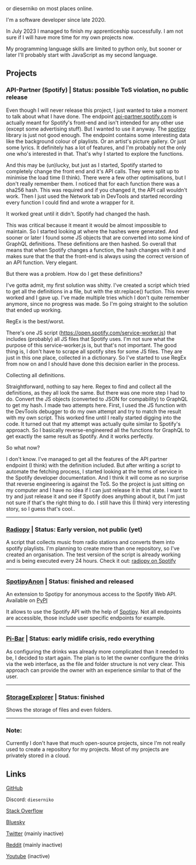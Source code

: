 or dieserniko on most places online. 

I'm a software developer since late 2020.

In July 2023 I managed to finish my apprenticeship successfully. I am not sure if I will have more time for my own projects now.

My programming language skills are limited to python only, but sooner or later I'll probably start with JavaScript as my second language.

## Projects

### API-Partner (Spotify) | Status: possible ToS violation, no public release

Even though I will never release this project, I just wanted to take a moment to talk about what I have done.
The endpoint [api-partner.spotify.com](https://api-partner.spotify.com) is actually meant for Spotify's front-end and isn't intended for any other use (except some advertising stuff).
But I wanted to use it anyway. The [spotipy](https://github.com/spotipy-dev/spotipy) library is just not good enough.
The endpoint contains some interesting data like the background colour of playlists. Or an artist's picture gallery. 
Or just some lyrics. It definitely has a lot of features, and I'm probably not the only one who's interested in that.
That's why I started to explore the functions. 

And this may be (un)lucky, but just as I started, Spotify started to completely change the front end and it's API calls. 
They were split up to minimise the load time (I think). There were a few other optimisations, but I don't really remember them.
I noticed that for each function there was a sha256 hash. This was required and if you changed it, the API call wouldn't work.
Then I just used the Network tab in DevTools and started recording every function I could find and wrote a wrapper for it.

It worked great until it didn't. Spotify had changed the hash.

This was critical because it meant it would be almost impossible to maintain. 
So I started looking at where the hashes were generated. And sooner or later I found some JS objects that are converted into some kind of GraphQL definitions.
These definitions are then hashed. So overall that means that when Spotify changes a function, the hash changes with it and makes sure that the
that the front-end is always using the correct version of an API function. Very elegant.

But there was a problem. How do I get these definitions?

I've gotta admit, my first solution was shitty.
I've created a script which tried to get all the definitions in a file, but with the str.replace() fuction. 
This never worked and I gave up. I've made multiple tries which I don't quite remember anymore, since no progress was made. 
So I'm going straight to the solution that ended up working.

RegEx is the best/worst.

There's one JS script (https://open.spotify.com/service-worker.js) that includes (probably) all JS files that Spotify uses.
I'm not sure what the purpose of this service-worker.js is, but that's not important.
The good thing is, I don't have to scrape all spotify sites for some JS files. They are just in this one place, collected in a dictionary.
So I've started to use RegEx from now on and I should have done this decision earlier in the process.

Collecting all definitions.

Straightforward, nothing to say here. Regex to find and collect all the definitions, as they all look the same.
But there was one more step I had to do. Convert the JS objects (converted to JSON for compability) to GraphQL to get my hash.
I made two attempts here. First, I used the JS function with the DevTools debugger to do my own attempt and try to match the result with my own script.
This worked fine until I really started digging into the code. It turned out that my attempt was actually quite similar to Spotify's approach.
So I basically reverse-engineered all the functions for GraphQL to get exactly the same result as Spotify. And it works perfectly.

So what now?

I don't know. I've managed to get all the features of the API partner endpoint (I think) with the definition included.
But after writing a script to automate the fetching process, I started looking at the terms of service in the Spotify developer documentation.
And I think it will come as no surprise that reverse engineering is against the ToS.
So the project is just sitting on my computer and I have no idea if I can just release it in that state. 
I want to try and just release it and see if Spotify does anything about it, but I'm just not sure if that's the right thing to do.
I still have this (I think) very interesting story, so I guess that's cool..

---

### [Radiopy](https://radiopy.github.io) | Status: Early version, not public (yet)

A script that collects music from radio stations and converts them into spotify playlists.
I'm planning to create more than one repository, so I've created an organisation.
The test version of the script is already working and is being executed every 24 hours.
Check it out: [radiopy on Spotify](https://open.spotify.com/user/31bk3o6pc4ehozimdakaglavex2e)

---

### [SpotipyAnon](https://github.com/dieser-niko/spotipy-anon) | Status: finished and released

An extension to Spotipy for anonymous access to the Spotify Web API.
Available on [PyPI](https://pypi.org/project/spotipy-anon/)

It allows to use the Spotify API with the help of [Spotipy](https://github.com/spotipy-dev/spotipy).
Not all endpoints are accessible, those include user specific endpoints for example.

---

### [Pi-Bar](https://github.com/dieser-niko/pi-bar) | Status: early midlife crisis, redo everything

As configuring the drinks was already more complicated than it needed to be, I decided to start again.
The plan is to let the owner configure the drinks via the web interface, as the file and folder structure is not very clear.
This approach can provide the owner with an experience similar to that of the user.

---

### [StorageExplorer](https://github.com/dieser-niko/StorageExplorer) | Status: finished

Shows the storage of files and even folders.

---

### Note:
Currently I don't have that much open-source projects, since I'm not really used to create a repository for my projects.
Most of my projects are privately stored in a cloud.

## Links
[GitHub](https://github.com/dieser-niko)

Discord: `dieserniko`

[Stack Overflow](https://stackoverflow.com/users/15580216/dieserniko)

[Bluesky](https://bsky.app/profile/dieserniko.link)

[Twitter](https://twitter.com/dieser_niko) (mainly inactive)

[Reddit](https://reddit.com/u/NikoHD203) (mainly inactive)

[Youtube](https://youtube.com/channel/UCvUkk9NjKTNtuTorkba7thw) (inactive)

